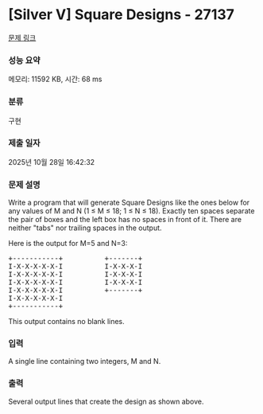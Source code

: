 # [Silver V] Square Designs - 27137 

[문제 링크](https://www.acmicpc.net/problem/27137) 

### 성능 요약

메모리: 11592 KB, 시간: 68 ms

### 분류

구현

### 제출 일자

2025년 10월 28일 16:42:32

### 문제 설명

<p>Write a program that will generate Square Designs like the ones below for any values of M and N (1 ≤ M ≤ 18; 1 ≤ N ≤ 18).  Exactly ten spaces separate the pair of boxes and the left box has no spaces in front of it.  There are neither "tabs" nor trailing spaces in the output.</p>

<p>Here is the output for M=5 and N=3:</p>

<pre>+-----------+          +-------+
I-X-X-X-X-X-I          I-X-X-X-I
I-X-X-X-X-X-I          I-X-X-X-I
I-X-X-X-X-X-I          I-X-X-X-I
I-X-X-X-X-X-I          +-------+
I-X-X-X-X-X-I
+-----------+</pre>

<p>This output contains no blank lines.</p>

### 입력 

 <p>A single line containing two integers, M and N.</p>

### 출력 

 <p>Several output lines that create the design as shown above.</p>

